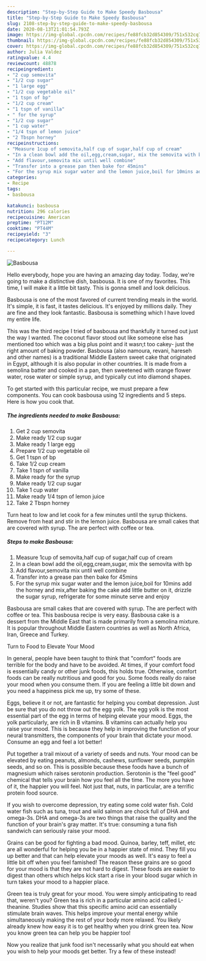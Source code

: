 ```yaml
---
description: "Step-by-Step Guide to Make Speedy Basbousa"
title: "Step-by-Step Guide to Make Speedy Basbousa"
slug: 2108-step-by-step-guide-to-make-speedy-basbousa
date: 2020-08-13T21:01:54.793Z
image: https://img-global.cpcdn.com/recipes/fe88fcb32d854309/751x532cq70/basbousa-recipe-main-photo.jpg
thumbnail: https://img-global.cpcdn.com/recipes/fe88fcb32d854309/751x532cq70/basbousa-recipe-main-photo.jpg
cover: https://img-global.cpcdn.com/recipes/fe88fcb32d854309/751x532cq70/basbousa-recipe-main-photo.jpg
author: Julia Valdez
ratingvalue: 4.4
reviewcount: 48878
recipeingredient:
- "2 cup semovita"
- "1/2 cup sugar"
- "1 large egg"
- "1/2 cup vegetable oil"
- "1 tspn of bp"
- "1/2 cup cream"
- "1 tspn of vanilla"
- " for the syrup"
- "1/2 cup sugar"
- "1 cup water"
- "1/4 tspn of lemon juice"
- "2 Tbspn horney"
recipeinstructions:
- "Measure 1cup of semovita,half cup of sugar,half cup of cream"
- "In a clean bowl add the oil,egg,cream,sugar, mix the semovita with bp"
- "Add flavour,semovita mix until well combine"
- "Transfer into a grease pan then bake for 45mins"
- "For the syrup mix sugar water and the lemon juice,boil for 10mins add the horney and mix,after baking the cake add little butter on it, drizzle the sugar syrup, refrigerate for some minute serve and enjoy"
categories:
- Recipe
tags:
- basbousa

katakunci: basbousa 
nutrition: 296 calories
recipecuisine: American
preptime: "PT12M"
cooktime: "PT44M"
recipeyield: "3"
recipecategory: Lunch

---
```



![Basbousa](https://img-global.cpcdn.com/recipes/fe88fcb32d854309/751x532cq70/basbousa-recipe-main-photo.jpg)

Hello everybody, hope you are having an amazing day today. Today, we're going to make a distinctive dish, basbousa. It is one of my favorites. This time, I will make it a little bit tasty. This is gonna smell and look delicious.

Basbousa is one of the most favored of current trending meals in the world. It's simple, it is fast, it tastes delicious. It's enjoyed by millions daily. They are fine and they look fantastic. Basbousa is something which I have loved my entire life.

This was the third recipe I tried of basbousa and thankfully it turned out just the way I wanted. The coconut flavor stood out like someone else has mentioned too which was a big plus point and it wasn;t too cakey- just the right amount of baking powder. Basbousa (also namoura, revani, hareseh and other names) is a traditional Middle Eastern sweet cake that originated in Egypt, although it is also popular in other countries. It is made from a semolina batter and cooked in a pan, then sweetened with orange flower water, rose water or simple syrup, and typically cut into diamond shapes.


To get started with this particular recipe, we must prepare a few components. You can cook basbousa using 12 ingredients and 5 steps. Here is how you cook that.

<!--inarticleads1-->

##### The ingredients needed to make Basbousa:

1. Get 2 cup semovita
1. Make ready 1/2 cup sugar
1. Make ready 1 large egg
1. Prepare 1/2 cup vegetable oil
1. Get 1 tspn of bp
1. Take 1/2 cup cream
1. Take 1 tspn of vanilla
1. Make ready  for the syrup
1. Make ready 1/2 cup sugar
1. Take 1 cup water
1. Make ready 1/4 tspn of lemon juice
1. Take 2 Tbspn horney


Turn heat to low and let cook for a few minutes until the syrup thickens. Remove from heat and stir in the lemon juice. Basbousa are small cakes that are covered with syrup. The are perfect with coffee or tea. 

<!--inarticleads2-->

##### Steps to make Basbousa:

1. Measure 1cup of semovita,half cup of sugar,half cup of cream
1. In a clean bowl add the oil,egg,cream,sugar, mix the semovita with bp
1. Add flavour,semovita mix until well combine
1. Transfer into a grease pan then bake for 45mins
1. For the syrup mix sugar water and the lemon juice,boil for 10mins add the horney and mix,after baking the cake add little butter on it, drizzle the sugar syrup, refrigerate for some minute serve and enjoy


Basbousa are small cakes that are covered with syrup. The are perfect with coffee or tea. This basbousa recipe is very easy. Basbousa cake is a dessert from the Middle East that is made primarily from a semolina mixture. It is popular throughout Middle Eastern countries as well as North Africa, Iran, Greece and Turkey. 

Turn to Food to Elevate Your Mood


In general, people have been taught to think that "comfort" foods are terrible for the body and have to be avoided. At times, if your comfort food is essentially candy or other junk foods, this holds true. Otherwise, comfort foods can be really nutritious and good for you. Some foods really do raise your mood when you consume them. If you are feeling a little bit down and you need a happiness pick me up, try some of these.

Eggs, believe it or not, are fantastic for helping you combat depression. Just be sure that you do not throw out the egg yolk. The egg yolk is the most essential part of the egg in terms of helping elevate your mood. Eggs, the yolk particularly, are rich in B vitamins. B vitamins can actually help you raise your mood. This is because they help in improving the function of your neural transmitters, the components of your brain that dictate your mood. Consume an egg and feel a lot better!

Put together a trail mixout of a variety of seeds and nuts. Your mood can be elevated by eating peanuts, almonds, cashews, sunflower seeds, pumpkin seeds, and so on. This is possible because these foods have a bunch of magnesium which raises serotonin production. Serotonin is the "feel good" chemical that tells your brain how you feel all the time. The more you have of it, the happier you will feel. Not just that, nuts, in particular, are a terrific protein food source.

If you wish to overcome depression, try eating some cold water fish. Cold water fish such as tuna, trout and wild salmon are chock full of DHA and omega-3s. DHA and omega-3s are two things that raise the quality and the function of your brain's gray matter. It's true: consuming a tuna fish sandwich can seriously raise your mood. 

Grains can be good for fighting a bad mood. Quinoa, barley, teff, millet, etc are all wonderful for helping you be in a happier state of mind. They fill you up better and that can help elevate your moods as well. It's easy to feel a little bit off when you feel famished! The reason these grains are so good for your mood is that they are not hard to digest. These foods are easier to digest than others which helps kick start a rise in your blood sugar which in turn takes your mood to a happier place.

Green tea is truly great for your mood. You were simply anticipating to read that, weren't you? Green tea is rich in a particular amino acid called L-theanine. Studies show that this specific amino acid can essentially stimulate brain waves. This helps improve your mental energy while simultaneously making the rest of your body more relaxed. You likely already knew how easy it is to get healthy when you drink green tea. Now you know green tea can help you be happier too!

Now you realize that junk food isn't necessarily what you should eat when you wish to help your moods get better. Try a few of these instead!

